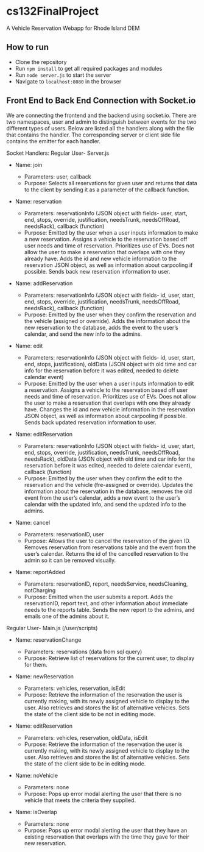 # cs132FinalProject
A Vehicle Reservation Webapp for Rhode Island DEM

<!-- ## Link to Actual Site:
https://jimmy-niu.github.io/cs132FinalProject/public/index.html -->

## How to run
- Clone the repository
- Run `npm install` to get all required packages and modules
- Run `node server.js` to start the server
- Navigate to `localhost:8080` in the browser

## Front End to Back End Connection with Socket.io
We are connecting the frontend and the backend using socket.io. There are two namespaces, user and admin to distinguish between events for the two different types of users. Below are listed all the handlers along with the file that contains the handler. The corresponding server or client side file contains the emitter for each handler.

Socket Handlers:
Regular User- Server.js

- Name: join
	- Parameters: user, callback
	- Purpose: Selects all reservations for given user and returns that data to the client by sending it as a parameter of the callback function. 

- Name: reservation
	- Parameters: reservationInfo (JSON object with fields- user, start, end, stops, override, justification, needsTrunk, needsOffRoad, needsRack), callback (function)
	- Purpose: Emitted by the user when a user inputs information to make a new reservation. Assigns a vehicle to the reservation based off user needs and time of reservation. Prioritizes use of EVs. Does not allow the user to make a reservation that overlaps with one they already have. Adds the id and new vehicle information to the reservation JSON object, as well as information about carpooling if possible. Sends back new reservation information to user. 

- Name: addReservation
	- Parameters: reservationInfo (JSON object with fields- id, user, start, end, stops, override, justification, needsTrunk, needsOffRoad, needsRack), callback (function)
	- Purpose: Emitted by the user when they confirm the reservation and the vehicle (assigned or override). Adds the information about the new reservation to the database, adds the event to the user’s calendar, and send the new info to the admins. 

- Name: edit
	- Parameters: reservationInfo (JSON object with fields- id, user, start, end, stops, justification), oldData (JSON object with old time and car info for the reservation before it was edited, needed to delete calendar event)
	- Purpose: Emitted by the user when a user inputs information to edit a reservation. Assigns a vehicle to the reservation based off user needs and time of reservation. Prioritizes use of EVs. Does not allow the user to make a reservation that overlaps with one they already have. Changes the id and new vehicle information in the reservation JSON object, as well as information about carpooling if possible. Sends back updated reservation information to user. 

- Name: editReservation
	- Parameters: reservationInfo (JSON object with fields- id, user, start, end, stops, override, justification, needsTrunk, needsOffRoad, needsRack),  oldData (JSON object with old time and car info for the reservation before it was edited, needed to delete calendar event), callback (function)
	- Purpose: Emitted by the user when they confirm the edit to the reservation and the vehicle (fre-assigned or override). Updates the information about the reservation in the database, removes the old event from the user’s calendar, adds a new event to the user’s calendar with the updated info, and send the updated info to the admins. 

- Name: cancel
	- Parameters: reservationID, user
	- Purpose: Allows the user to cancel the reservation of the given ID. Removes reservation from reservations table and the event from the user’s calendar. Returns the id of the cancelled reservation to the admin so it can be removed visually.

- Name: reportAdded
	- Parameters: reservationID, report, needsService, needsCleaning, notCharging
	- Purpose: Emitted when the user submits a report. Adds the reservationID, report text, and other information about immediate needs to the reports table. Sends the new report to the admins, and emails one of the admins about it. 

Regular User- Main.js (/user/scripts)

- Name: reservationChange
	- Parameters: reservations (data from sql query)
	- Purpose: Retrieve list of reservations for the current user, to display for them.

- Name: newReservation
	- Parameters: vehicles, reservation, isEdit
	- Purpose: Retrieve the information of the reservation the user is currently making, with its newly assigned vehicle to display to the user. Also retrieves and stores the list of alternative vehicles. Sets the state of the client side to be not in editing mode.

- Name: editReservation
	- Parameters: vehicles, reservation, oldData, isEdit
	- Purpose: Retrieve the information of the reservation the user is currently making, with its newly assigned vehicle to display to the user. Also retrieves and stores the list of alternative vehicles. Sets the state of the client side to be in editing mode.

- Name: noVehicle
	- Parameters: none
	- Purpose: Pops up error modal alerting the user that there is no vehicle that meets the criteria they supplied. 

- Name: isOverlap
	- Parameters: none
	- Purpose: Pops up error modal alerting the user that they have an existing reservation that overlaps with the time they gave for their new reservation.

